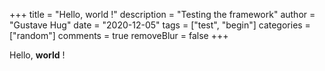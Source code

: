 +++
title = "Hello, world !"
description = "Testing the framework"
author = "Gustave Hug"
date = "2020-12-05"
tags = ["test", "begin"]
categories = ["random"]
comments = true
removeBlur = false
+++

Hello, **world** !
